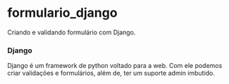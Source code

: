 # formulario_django
Criando e validando formulário com Django.
  
### Django

Django é um framework de python voltado para a web. Com ele podemos criar validações e formulários, além de, ter um suporte admin imbutido. 
